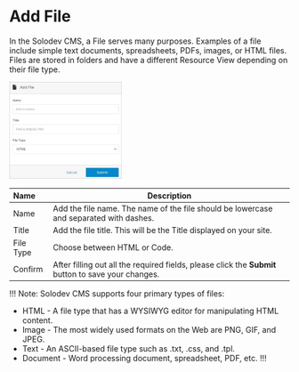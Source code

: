 # Add File 

In the Solodev CMS, a File serves many purposes. Examples of a file include simple text documents, spreadsheets, PDFs, images, or HTML files. Files are stored in folders and have a different Resource View depending on their file type.

<img src="../../../../images/folders/add-file.jpg" alt="Add File" style="width: 40%;"></a>

**Name** | **Description**
:--- | ---
Name | Add the file name. The name of the file should be lowercase and separated with dashes.
Title | Add the file title. This will be the Title displayed on your site. 
File Type | Choose between HTML or Code.
Confirm | After filling out all the required fields, please click the **Submit** button to save your changes.

!!! Note:
Solodev CMS supports four primary types of files:

- HTML - A file type that has a WYSIWYG editor for manipulating HTML content.
- Image - The most widely used formats on the Web are PNG, GIF, and JPEG.
- Text - An ASCII-based file type such as .txt, .css, and .tpl.
- Document - Word processing document, spreadsheet, PDF, etc.
!!!
